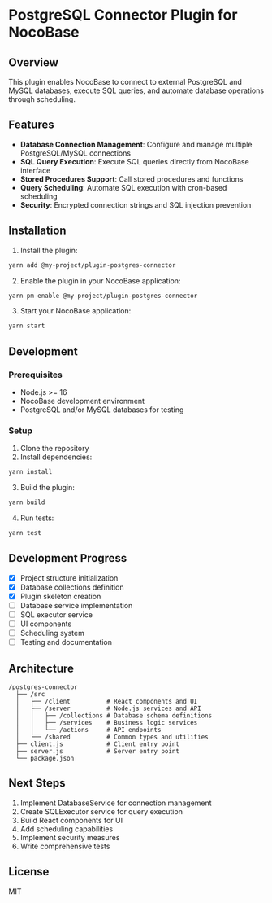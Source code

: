 # PostgreSQL Connector Plugin for NocoBase

## Overview

This plugin enables NocoBase to connect to external PostgreSQL and MySQL databases, execute SQL queries, and automate database operations through scheduling.

## Features

- **Database Connection Management**: Configure and manage multiple PostgreSQL/MySQL connections
- **SQL Query Execution**: Execute SQL queries directly from NocoBase interface
- **Stored Procedures Support**: Call stored procedures and functions
- **Query Scheduling**: Automate SQL execution with cron-based scheduling
- **Security**: Encrypted connection strings and SQL injection prevention

## Installation

1. Install the plugin:
```bash
yarn add @my-project/plugin-postgres-connector
```

2. Enable the plugin in your NocoBase application:
```bash
yarn pm enable @my-project/plugin-postgres-connector
```

3. Start your NocoBase application:
```bash
yarn start
```

## Development

### Prerequisites

- Node.js >= 16
- NocoBase development environment
- PostgreSQL and/or MySQL databases for testing

### Setup

1. Clone the repository
2. Install dependencies:
```bash
yarn install
```

3. Build the plugin:
```bash
yarn build
```

4. Run tests:
```bash
yarn test
```

## Development Progress

- [x] Project structure initialization
- [x] Database collections definition
- [x] Plugin skeleton creation
- [ ] Database service implementation
- [ ] SQL executor service
- [ ] UI components
- [ ] Scheduling system
- [ ] Testing and documentation

## Architecture

```
/postgres-connector
  ├── /src
  │   ├── /client          # React components and UI
  │   ├── /server          # Node.js services and API
  │   │   ├── /collections # Database schema definitions
  │   │   ├── /services    # Business logic services
  │   │   └── /actions     # API endpoints
  │   └── /shared          # Common types and utilities
  ├── client.js            # Client entry point
  ├── server.js            # Server entry point
  └── package.json
```

## Next Steps

1. Implement DatabaseService for connection management
2. Create SQLExecutor service for query execution
3. Build React components for UI
4. Add scheduling capabilities
5. Implement security measures
6. Write comprehensive tests

## License

MIT 